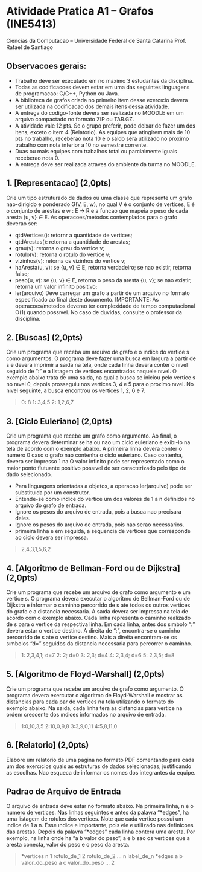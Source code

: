 # Atividade Pratica A1 – Grafos (INE5413)
Ciencias da Computacao – Universidade Federal de Santa Catarina
Prof. Rafael de Santiago
## Observacoes gerais:
+ Trabalho deve ser executado em no maximo 3 estudantes da disciplina.
+ Todas as codificacoes devem estar em uma das seguintes linguagens de programacao: C/C++, Python ou Java.
+ A biblioteca de grafos criada no primeiro item desse exercıcio devera ser utilizada na codificacao dos demais itens dessa
atividade.
+ A entrega do codigo-fonte devera ser realizada no MOODLE
em um arquivo compactado no formato ZIP ou TAR.GZ.
+ A atividade vale 12 pts. Se o grupo preferir, pode deixar de fazer um dos itens, exceto o item 4 (Relatorio). As equipes que
atingirem mais de 10 pts no trabalho, receberao nota 10 e o saldo sera utilizado no proximo trabalho com nota inferior a 10
no semestre corrente.
+ Duas ou mais equipes com trabalhos total ou parcialmente iguais receberao nota 0.
+ A entrega deve ser realizada atraves do ambiente da turma no MOODLE.

## 1. [Representacao] (2,0pts) 
Crie um tipo estruturado de dados ou uma classe que represente um grafo nao-dirigido
e ponderado G(V, E, w), no qual V é o conjunto de vertices, E é o conjunto de arestas e w : E → R e a funcao que
mapeia o peso de cada aresta {u, v} ∈ E. As operacoes/metodos contemplados para o grafo deverao ser:
+ qtdVertices(): retornr a quantidade de vertices;
+ qtdArestas(): retorna a quantidade de arestas;
+ grau(v): retorna o grau do vertice v;
+ rotulo(v): retorna o rotulo do vertice v;
+ vizinhos(v): retorna os vizinhos do vertice v;
+ haAresta(u, v): se {u, v} ∈ E, retorna verdadeiro; se nao existir, retorna falso;
+ peso(u, v): se {u, v} ∈ E, retorna o peso da aresta {u, v}; se nao existir, retorna um valor infinito positivo;
+ ler(arquivo)
Deve carregar um grafo a partir de um arquivo no formato especificado ao final deste documento.
IMPORTANTE: As operacoes/metodos deverao ter complexidade de tempo computacional O(1) quando possıvel.
No caso de duvidas, consulte o professor da disciplina.

## 2. [Buscas] (2,0pts) 
Crie um programa que receba um arquivo de grafo e o ındice do vertice s como argumentos. O
programa deve fazer uma busca em largura a partir de s e devera imprimir a saıda na tela, onde cada linha devera
conter o nıvel seguido de “:” e a listagem de vertices encontrados naquele nıvel. O exemplo abaixo trata de uma
saıda, na qual a busca se iniciou pelo vertice s no nıvel 0, depois prosseguiu nos vertices 3, 4 e 5 para o proximo
nıvel. No nıvel seguinte, a busca encontrou os vertices 1, 2, 6 e 7.


> 0: 8
> 1: 3,4,5
> 2: 1,2,6,7

## 3. [Ciclo Euleriano] (2,0pts) 
Crie um programa que recebe um grafo como argumento. Ao final, o programa devera
determinar se ha ou nao um ciclo euleriano e exibı-lo na tela de acordo com o exemplo abaixo. A primeira linha
devera conter o numero 0 caso o grafo nao contenha o ciclo euleriano. Caso contenha, devera ser impresso 1 na
O valor infinito pode ser representado como o maior ponto flutuante positivo possıvel de ser caracterizado pelo tipo de dado selecionado.
+ Para linguagens orientadas a objetos, a operacao ler(arquivo) pode ser substituıda por um construtor.
+ Entende-se como ındice do vertice um dos valores de 1 a n definidos no arquivo do grafo de entrada.
+ Ignore os pesos do arquivo de entrada, pois a busca nao precisara deles.
+ Ignore os pesos do arquivo de entrada, pois nao serao necessarios.
+ primeira linha e em seguida, a sequencia de vertices que corresponde ao ciclo devera ser impressa.

> 2,4,3,1,5,6,2

## 4. [Algoritmo de Bellman-Ford ou de Dijkstra] (2,0pts) 
Crie um programa que recebe um arquivo de grafo como
argumento e um vertice s. O programa devera executar o algoritmo de Bellman-Ford ou de Dijkstra e informar o
caminho percorrido de s ate todos os outros vertices do grafo e a distancia necessaria. A saıda devera ser impressa
na tela de acordo com o exemplo abaixo. Cada linha representa o caminho realizado de s para o vertice da respectiva
linha. Em cada linha, antes dos sımbolo “:” devera estar o vertice destino. A direita de “:”, encontra-se o caminho 
percorrido de s ate o vertice destino. Mais a direita encontram-se os sımbolos “d=” seguidos da distancia necessaria
para percorrer o caminho.
> 1: 2,3,4,1; d=7
> 2: 2; d=0
> 3: 2,3; d=4
> 4: 2,3,4; d=6
> 5: 2,3,5; d=8

## 5. [Algoritmo de Floyd-Warshall] (2,0pts) 
Crie um programa que recebe um arquivo de grafo como argumento. O
programa devera exercutar o algoritmo de Floyd-Warshall e mostrar as distancias para cada par de vertices na tela
utilizando o formato do exemplo abaixo. Na saıda, cada linha tera as distancias para vertice na ordem crescente
dos ındices informados no arquivo de entrada.
> 1:0,10,3,5
> 2:10,0,9,8
> 3:3,9,0,11
> 4:5,8,11,0

## 6. [Relatorio] (2,0pts) 
Elabore um relatorio de uma pagina no formato PDF comentando para cada um dos exercıcios
quais as estruturas de dados selecionadas, justificando as escolhas. Nao esqueca de informar os nomes dos integrantes
da equipe.

## Padrao de Arquivo de Entrada
O arquivo de entrada deve estar no formato abaixo. 
Na primeira linha, n e o numero de vertices. Nas linhas seguintes e antes da palavra “*edges”, ha uma listagem de rotulos dos vertices. Note que cada vertice possui um ındice de 1 a n. Esse ındice e importante, pois ele e utilizado nas definicoes das arestas. Depois da palavra “*edges” cada linha contera
uma aresta. Por exemplo, na linha onde ha “a b valor do peso”, a e b sao os vertices que a aresta conecta, valor do peso
e o peso da aresta.

> *vertices n
> 1 rotulo_de_1
> 2 rotulo_de_2
> ...
> n label_de_n
> *edges
> a b valor_do_peso
> a c valor_do_peso
> ...
> 2